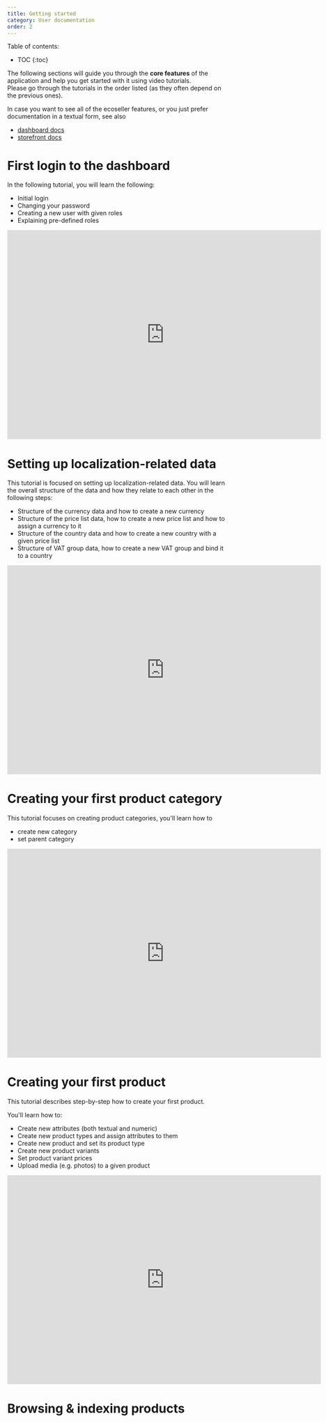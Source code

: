 ```yaml
---
title: Getting started
category: User documentation
order: 2
---
```


Table of contents:
* TOC
{:toc}

The following sections will guide you through the **core features** of the application and help you get started with it using video tutorials.  
Please go through the tutorials in the order listed (as they often depend on the previous ones).

In case you want to see all of the ecoseller features, or you just prefer documentation in a textual form, see also
- [dashboard docs](../dashboard/)
- [storefront docs](../storefront/)

# First login to the dashboard
In the following tutorial, you will learn the following:
* Initial login
* Changing your password
* Creating a new user with given roles
* Explaining pre-defined roles

<iframe width="720" height="480" src="https://www.youtube.com/embed/GuuRb9-FX3E" frameborder="0" allowfullscreen></iframe>

# Setting up localization-related data
This tutorial is focused on setting up localization-related data. You will learn the overall structure of the data and how they relate to each other in the following steps:
* Structure of the currency data and how to create a new currency
* Structure of the price list data, how to create a new price list and how to assign a currency to it
* Structure of the country data and how to create a new country with a given price list
* Structure of VAT group data, how to create a new VAT group and bind it to a country


<iframe width="720" height="480" src="https://www.youtube.com/embed/PHauZ1tTuw8" frameborder="0" allowfullscreen></iframe>

# Creating your first product category

This tutorial focuses on creating product categories, you'll learn how to
* create new category
* set parent category

<iframe width="720" height="480" src="https://www.youtube.com/embed/6CteprmUUyM?si=OBDjk-S5kfZUCJK_" frameborder="0" allowfullscreen></iframe>

# Creating your first product

This tutorial describes step-by-step how to create your first product.

You'll learn how to:
* Create new attributes (both textual and numeric)
* Create new product types and assign attributes to them
* Create new product and set its product type
* Create new product variants
* Set product variant prices
* Upload media (e.g. photos) to a given product

<iframe width="720" height="480" src="https://www.youtube.com/embed/3cL92G4qyDo?si=r2frp8sHx-ucsWPL" frameborder="0" allowfullscreen></iframe>

# Browsing & indexing products

